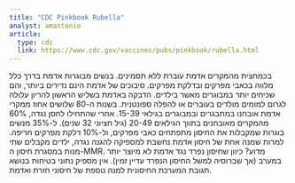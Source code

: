 ```yaml
---
title: "CDC Pinkbook Rubella"
analyst: amantonio
article:
  type: cdc
  link: https://www.cdc.gov/vaccines/pubs/pinkbook/rubella.html
---
```


בכמחצית מהמקרים אדמת עוברת ללא תסמינים. בנשים מבוגרות אדמת בדרך כלל מלווה בכאבי מפרקים ובדלקת מפרקים.
סיבוכים של אדמת הינם נדירים ביותר, והם שכיחים יותר במבוגרים מאשר בילדים.
הדבקה באדמת בשליש הראשון להריון עלולה לגרום למומים מולדים בעוברים או להפלה ספונטנית.
בשנות ה-80 שלושים אחוז ממקרי אדמת אובחנו במתבגרים ובמבוגרים בגילאי 15-39. אחרי שהתחילו לחסן נגדה, 60% מהמקרים מאובחנים בתווך הגילאים 20-49 (גיל חציוני 32 שנים).
ל-35% מנשים בוגרות שמקבלות את החיסון מתפתחים כאבי מפרקים, ול-10% דלקת מפרקים חריפה.
למרות שמנה אחת של חיסון אדמת נחשבת למספיקה להגנה נגדה, ילדים מקבלים שתי מנות במסגרת חיסון ה-MMR. מדוע? כיוון שחיסון נפרד נגד אדמת לא מיוצר יותר במערב (אך שברוסיה למשל החיסון הנפרד עדיין זמין). אין מספיק נתוני בטיחות בנושא תגובת המערכת החיסונית למנה נוספת של חיסוני חזרת ואדמת.
